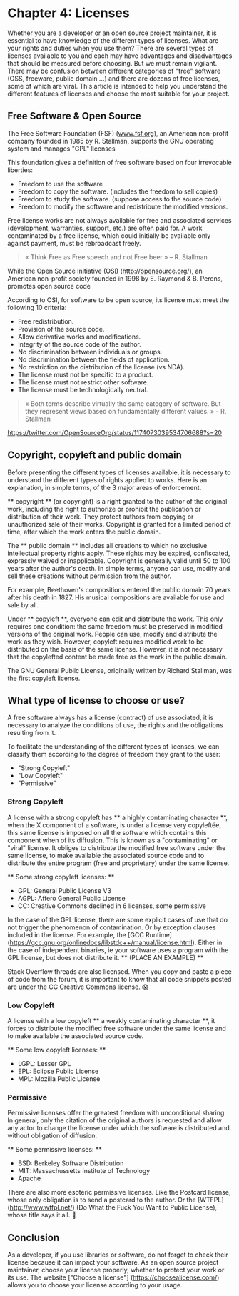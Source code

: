 # Chapter 4: Licenses

Whether you are a developer or an open source project maintainer, it is essential to have knowledge of the different types of licenses. What are your rights and duties when you use them? There are several types of licenses available to you and each may have advantages and disadvantages that should be measured before choosing. But we must remain vigilant. There may be confusion between different categories of "free" software (OSS, freeware, public domain ...) and there are dozens of free licenses, some of which are viral. This article is intended to help you understand the different features of licenses and choose the most suitable for your project.

## Free Software & Open Source

The Free Software Foundation (FSF) (www.fsf.org), an American non-profit company founded in 1985 by R. Stallman, supports the GNU operating system and manages "GPL" licenses

This foundation gives a definition of free software based on four irrevocable liberties:

- Freedom to use the software
- Freedom to copy the software. (includes the freedom to sell copies)
- Freedom to study the software. (suppose access to the source code)
- Freedom to modify the software and redistribute the modified versions.

Free license works are not always available for free and associated services (development, warranties, support, etc.) are often paid for. A work contaminated by a free license, which could initially be available only against payment, must be rebroadcast freely.

> « Think Free as Free speech and not Free beer » – R. Stallman

While the Open Source Initiative (OSI) (http://opensource.org/), an American non-profit society founded in 1998 by E. Raymond & B. Perens, promotes open source code

According to OSI, for software to be open source, its license must meet the following 10 criteria:

- Free redistribution.
- Provision of the source code.
- Allow derivative works and modifications.
- Integrity of the source code of the author.
- No discrimination between individuals or groups.
- No discrimination between the fields of application.
- No restriction on the distribution of the license (vs NDA).
- The license must not be specific to a product.
- The license must not restrict other software.
- The license must be technologically neutral.

> « Both terms describe virtually the same category of software. But they represent views based on fundamentally different values. » - R. Stallman

https://twitter.com/OpenSourceOrg/status/1174073039534706688?s=20


## Copyright, copyleft and public domain

Before presenting the different types of licenses available, it is necessary to understand the different types of rights applied to works. Here is an explanation, in simple terms, of the 3 major areas of enforcement.

** copyright ** (or copyright) is a right granted to the author of the original work, including the right to authorize or prohibit the publication or distribution of their work. They protect authors from copying or unauthorized sale of their works. Copyright is granted for a limited period of time, after which the work enters the public domain.

The ** public domain ** includes all creations to which no exclusive intellectual property rights apply. These rights may be expired, confiscated, expressly waived or inapplicable. Copyright is generally valid until 50 to 100 years after the author's death. In simple terms, anyone can use, modify and sell these creations without permission from the author.

For example, Beethoven's compositions entered the public domain 70 years after his death in 1827. His musical compositions are available for use and sale by all.

Under ** copyleft **, everyone can edit and distribute the work. This only requires one condition: the same freedom must be preserved in modified versions of the original work. People can use, modify and distribute the work as they wish. However, copyleft requires modified work to be distributed on the basis of the same license. However, it is not necessary that the copylefted content be made free as the work in the public domain.

The GNU General Public License, originally written by Richard Stallman, was the first copyleft license.


## What type of license to choose or use?

A free software always has a license (contract) of use associated, it is necessary to analyze the conditions of use, the rights and the obligations resulting from it.

To facilitate the understanding of the different types of licenses, we can classify them according to the degree of freedom they grant to the user:

- "Strong Copyleft"
- "Low Copyleft"
- "Permissive"


### Strong Copyleft

A license with a strong copyleft has ** a highly contaminating character **, when the X component of a software, is under a license very copyleftée, this same license is imposed on all the software which contains this component when of its diffusion. This is known as a "contaminating" or "viral" license. It obliges to distribute the modified free software under the same license, to make available the associated source code and to distribute the entire program (free and proprietary) under the same license.

** Some strong copyleft licenses: **
- GPL: General Public License V3
- AGPL: Affero General Public License
- CC: Creative Commons declined in 6 licenses, some permissive

In the case of the GPL license, there are some explicit cases of use that do not trigger the phenomenon of contamination. Or by exception clauses included in the license. For example, the [GCC Runtime] (https://gcc.gnu.org/onlinedocs/libstdc++/manual/license.html). Either in the case of independent binaries, ie your software uses a program with the GPL license, but does not distribute it. ** (PLACE AN EXAMPLE) **

Stack Overflow threads are also licensed. When you copy and paste a piece of code from the forum, it is important to know that all code snippets posted are under the CC Creative Commons license. 😱


### Low Copyleft

A license with a low copyleft ** a weakly contaminating character **, it forces to distribute the modified free software under the same license and to make available the associated source code.

** Some low copyleft licenses: **
- LGPL: Lesser GPL
- EPL: Eclipse Public License
- MPL: Mozilla Public License


### Permissive

Permissive licenses offer the greatest freedom with unconditional sharing. In general, only the citation of the original authors is requested and allow any actor to change the license under which the software is distributed and without obligation of diffusion.

** Some permissive licenses: **
- BSD: Berkeley Software Distribution
- MIT: Massachussetts Institute of Technology
- Apache

There are also more esoteric permissive licenses. Like the Postcard license, whose only obligation is to send a postcard to the author. Or the [WTFPL] (http://www.wtfpl.net/) (Do What the Fuck You Want to Public License), whose title says it all. 🙂


## Conclusion

As a developer, if you use libraries or software, do not forget to check their license because it can impact your software. As an open source project maintainer, choose your license properly, whether to protect your work or its use. The website ["Choose a license"] (https://choosealicense.com/) allows you to choose your license according to your usage.
